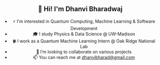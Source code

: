 <h2 align = center>👋 Hi! I'm Dhanvi Bharadwaj </h2>
<body align = center>
  
- ⚡ I'm interested in Quantum Computing, Machine Learning & Software Development
- 🎓 I study Physics & Data Science @ UW-Madison
- 🍀 I work as a Quantum Machine Learning Intern @ Oak Ridge National Lab
- 🤝 I’m looking to collaborate on various projects
- 📫 You can reach me at dhanvibharad@gmail.com
  
</body>
